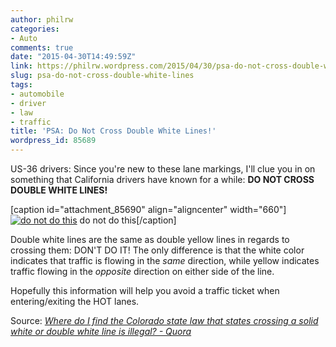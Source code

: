 ```yaml
---
author: philrw
categories:
- Auto
comments: true
date: "2015-04-30T14:49:59Z"
link: https://philrw.wordpress.com/2015/04/30/psa-do-not-cross-double-white-lines/
slug: psa-do-not-cross-double-white-lines
tags:
- automobile
- driver
- law
- traffic
title: 'PSA: Do Not Cross Double White Lines!'
wordpress_id: 85689
---
```


US-36 drivers: Since you're new to these lane markings, I'll clue you in on something that California drivers have known for a while: **DO NOT CROSS DOUBLE WHITE LINES!**

[caption id="attachment_85690" align="aligncenter" width="660"][![do not do this](/images/2015-04-30-crossing-double-white-1024x5761.png)](/images/2015-04-30-crossing-double-white.png) do not do this[/caption]

Double white lines are the same as double yellow lines in regards to crossing them: DON'T DO IT! The only difference is that the white color indicates that traffic is flowing in the _same_ direction, while yellow indicates traffic flowing in the _opposite_ direction on either side of the line.

Hopefully this information will help you avoid a traffic ticket when entering/exiting the HOT lanes.

Source: _[Where do I find the Colorado state law that states crossing a solid white or double white line is illegal? - Quora](http://www.quora.com/Where-do-I-find-the-Colorado-state-law-that-states-crossing-a-solid-white-or-double-white-line-is-illegal)_


